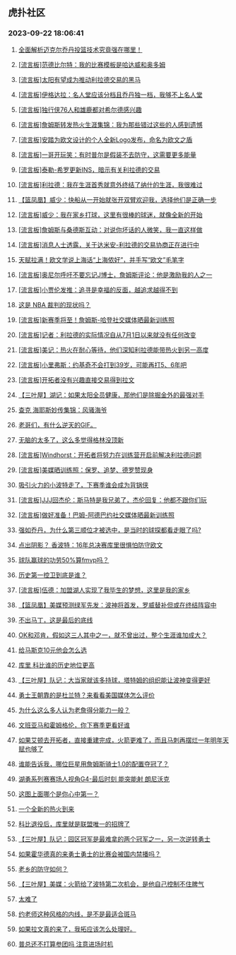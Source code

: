 ## 虎扑社区 
### 2023-09-22 18:06:41

1. [全面解析迈克尔乔丹投篮技术究竟强在哪里！](https://bbs.hupu.com/62189226.html)

2. [[流言板]范德比尔特：我的比赛模板是哈达威和奥多姆](https://bbs.hupu.com/62187619.html)

3. [[流言板]太阳有望成为推动利拉德交易的黑马](https://bbs.hupu.com/62186929.html)

4. [[流言板]伊格达拉：名人堂应该分档且乔丹独一档，我够不上名人堂](https://bbs.hupu.com/62187471.html)

5. [[流言板]独行侠76人和雄鹿都对希尔德感兴趣](https://bbs.hupu.com/62187035.html)

6. [[流言板]詹姆斯转发热火生涯集锦：我为那些错过这些的人感到遗憾](https://bbs.hupu.com/62185704.html)

7. [[流言板]安踏为欧文设计的个人全新Logo发布，命名为欧文之盾](https://bbs.hupu.com/62185312.html)

8. [[流言板]一哥开玩笑：有时普尔是假装不去防守，这需要更多能量](https://bbs.hupu.com/62185339.html)

9. [[流言板]泰勒-希罗更新INS，暗示有关利拉德的交易](https://bbs.hupu.com/62190059.html)

10. [[流言板]利拉德：我在生涯首秀就意外终结了纳什的生涯，我很难过](https://bbs.hupu.com/62186971.html)

11. [【篮凤凰】威少：快船从一开始就张开双臂欢迎我，选择他们是正确一步](https://bbs.hupu.com/62187396.html)

12. [[流言板]威少：我在家乡打球，这里有很棒的球迷，就像全新的开始](https://bbs.hupu.com/62188491.html)

13. [[流言板]詹姆斯与桑德斯互动：对说你坏话的人微笑，我一直这样做](https://bbs.hupu.com/62186502.html)

14. [[流言板]消息人士透露，关于达米安-利拉德的交易协商正在进行中](https://bbs.hupu.com/62185726.html)

15. [天赋拉满！欧文学说上海话“上海侬好”，并手写“欧文”毛笔字](https://bbs.hupu.com/62184619.html)

16. [[流言板]奥尼尔呼吁不要忘记J博士，詹姆斯评论：他是激励我的人之一](https://bbs.hupu.com/62185177.html)

17. [[流言板]小贾伦发推：追寻是幸福的反面，越追求越得不到](https://bbs.hupu.com/62184823.html)

18. [这是  NBA  裁判的现状吗？](https://bbs.hupu.com/62185334.html)

19. [[流言板]新赛季将至！詹姆斯-哈登社交媒体晒最新训练照](https://bbs.hupu.com/62186320.html)

20. [[流言板]记者：利拉德的实际情况自从7月1日以来就没有任何改变](https://bbs.hupu.com/62184612.html)

21. [[流言板]美记：热火在耐心等待，他们深知利拉德能带热火到另一高度](https://bbs.hupu.com/62190223.html)

22. [[流言板]小里弗斯：约基奇不会打到39岁，可能再打5、6年吧](https://bbs.hupu.com/62185001.html)

23. [[流言板]开拓者没有兴趣直接交易得到拉文](https://bbs.hupu.com/62186984.html)

24. [【三叶屋】湖记：如果太阳全员健康，那他们是除掘金外的最强对手](https://bbs.hupu.com/62189720.html)

25. [查克 海耶斯妙传集锦：风骚海爷](https://bbs.hupu.com/62186117.html)

26. [老哥们，有什么逆天的GIF。](https://bbs.hupu.com/62186566.html)

27. [无脑的太多了，这么多觉得格林没顶新](https://bbs.hupu.com/62187301.html)

28. [[流言板]Windhorst：开拓者将努力在训练营开启前解决利拉德问题](https://bbs.hupu.com/62185181.html)

29. [[流言板]美媒晒训练照：保罗、追梦、德罗赞现身](https://bbs.hupu.com/62190310.html)

30. [吸引火力的小波特走了，下赛季谁会成为背锅侠](https://bbs.hupu.com/62186093.html)

31. [[流言板]JJJ回杰伦：斯马特是我兄弟了，杰伦回复：他都不跟你们玩](https://bbs.hupu.com/62186697.html)

32. [[流言板]做好准备！巴姆-阿德巴约社交媒体晒最新训练照](https://bbs.hupu.com/62189514.html)

33. [强如乔丹，为什么第三顺位才被选中，是当时的球探都看走眼了吗?](https://bbs.hupu.com/62185979.html)

34. [点出阴影？   香波特：16年总决赛库里很惧怕防守欧文](https://bbs.hupu.com/62187013.html)

35. [球队赢球的功劳50%算fmvp吗？](https://bbs.hupu.com/62189392.html)

36. [历史第一控卫到底是谁？](https://bbs.hupu.com/62190104.html)

37. [[流言板]伍德：加盟湖人实现了我毕生的梦想，这里是我的家乡](https://bbs.hupu.com/62190433.html)

38. [【篮凤凰】美媒预测绿军先发：波神将首发，罗威替补但或在终结阵容中](https://bbs.hupu.com/62189393.html)

39. [不出马丁，这是最后的底线](https://bbs.hupu.com/62189481.html)

40. [OK和邓肯，假如这三人其中之一，就不曾出过，整个生涯谁加成大？](https://bbs.hupu.com/62189792.html)

41. [给马斯克10元他会怎么选](https://bbs.hupu.com/62190139.html)

42. [库里 科比谁的历史地位更高](https://bbs.hupu.com/62189692.html)

43. [【三叶屋】队记：大当家就该多持球，塔特姆的组织能让波神变得更好](https://bbs.hupu.com/62189819.html)

44. [勇士王朝靠的是杜兰特？来看看美国媒体怎么评价](https://bbs.hupu.com/62189935.html)

45. [为什么这么多人认为老詹得分能力一般？](https://bbs.hupu.com/62189861.html)

46. [文班亚马和霍姆格伦，你下赛季更看好谁](https://bbs.hupu.com/62189085.html)

47. [如果艾顿去开拓者，直接重建完成，火箭更难了，而且马刺再摆烂一年明年天赋也够了](https://bbs.hupu.com/62189677.html)

48. [谁能告诉我，哪位巨星用詹姆斯骑士1.0的配置夺冠了？](https://bbs.hupu.com/62187397.html)

49. [湖勇系列赛赛场人视角G4-最后时刻  能突能射  朗尼沃克](https://bbs.hupu.com/62187833.html)

50. [这图上面哪个是你心中第一？](https://bbs.hupu.com/62189142.html)

51. [一个全新的热火到来](https://bbs.hupu.com/62189786.html)

52. [科比退役后，库里就是联盟唯一的招牌了](https://bbs.hupu.com/62189172.html)

53. [【三叶屋】队记：园区冠军是最难拿的两个冠军之一，另一次逆转勇士](https://bbs.hupu.com/62189470.html)

54. [如果霍华德真的来勇士勇士的比赛会被国内禁播吗？](https://bbs.hupu.com/62189635.html)

55. [老乡的防守如何？](https://bbs.hupu.com/62189187.html)

56. [【三叶屋】美媒：火箭给了波特第二次机会，是他自己控制不住脾气](https://bbs.hupu.com/62189256.html)

57. [太难了](https://bbs.hupu.com/62189425.html)

58. [约老师这种风格的内线，是不是最适合斑马](https://bbs.hupu.com/62189743.html)

59. [如果拉文真的来了，我拓应该怎么处理好。](https://bbs.hupu.com/62189732.html)

60. [普总还不打算参团吗 注意进场时机](https://bbs.hupu.com/62189272.html)

